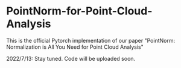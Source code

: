 # PointNorm-for-Point-Cloud-Analysis
This is the official Pytorch implementation of our paper "PointNorm: Normalization is All You Need for Point Cloud Analysis"

2022/7/13: Stay tuned. Code will be uploaded soon.
